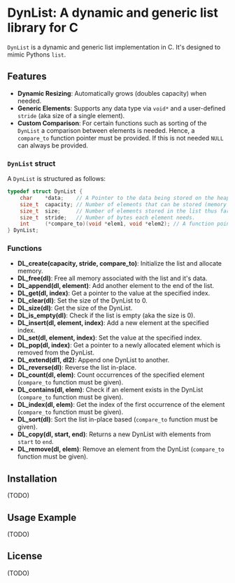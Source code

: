 # DynList: A dynamic and generic list library for C

`DynList` is a dynamic and generic list implementation in C.
It's designed to mimic Pythons `list`.

## Features
- **Dynamic Resizing**: Automatically grows (doubles capacity) when needed.
- **Generic Elements**: Supports any data type via `void*` and a user-defined `stride` (aka size of a single element).
- **Custom Comparison**: For certain functions such as sorting of the `DynList` a comparison between elements is needed. Hence, a `compare_to` function pointer must be provided. If this is not needed `NULL` can always be provided.

### `DynList` struct
A `DynList` is structured as follows:
```C
typedef struct DynList {
    char    *data;    // A Pointer to the data being stored on the heap.
    size_t  capacity; // Number of elements that can be stored (memory allocated thus far).
    size_t  size;     // Number of elements stored in the list thus far.
    size_t  stride;   // Number of bytes each element needs.
    int     (*compare_to)(void *elem1, void *elem2); // A function pointer in order to compare two elements for searching etc..
} DynList;
```

### Functions
- **DL_create(capacity, stride, compare_to)**: Initialize the list and allocate memory.
- **DL_free(dl)**: Free all memory associated with the list and it's data.
- **DL_append(dl, element)**: Add another element to the end of the list.
- **DL_get(dl, index)**: Get a pointer to the value at the specified index.
- **DL_clear(dl)**: Set the size of the DynList to 0.
- **DL_size(dl)**: Get the size of the DynList.
- **DL_is_empty(dl)**: Check if the list is empty (aka the size is 0).
- **DL_insert(dl, element, index)**: Add a new element at the specified index.
- **DL_set(dl, element, index)**: Set the value at the specified index.
- **DL_pop(dl, index)**: Get a pointer to a newly allocated element which is removed from the DynList.
- **DL_extend(dl1, dl2)**: Append one DynList to another.
- **DL_reverse(dl)**: Reverse the list in-place.
- **DL_count(dl, elem)**: Count occurrences of the specified element (`compare_to` function must be given).
- **DL_contains(dl, elem)**: Check if an element exists in the DynList (`compare_to` function must be given).
- **DL_index(dl, elem)**: Get the index of the first occurrence of the element (`compare_to` function must be given).
- **DL_sort(dl)**: Sort the list in-place based (`compare_to` function must be given).
- **DL_copy(dl, start, end)**: Returns a new DynList with elements from `start` to `end`.
- **DL_remove(dl, elem)**: Remove an element from the DynList (`compare_to` function must be given).

## Installation
(TODO)

## Usage Example
(TODO)

## License
(TODO)
